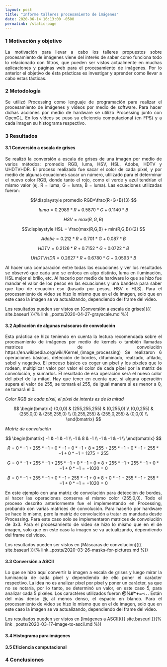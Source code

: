 ```yaml
---
layout: post
title: "Informe talleres procesamiento de imágenes"
date: 2020-06-14 16:13:00 -0500
permalink: /static-page
---
```


### 1 Motivación y objetivo

<p style='text-align: justify;'>La motivación para llevar a cabo los talleres propuestos sobre procesamiento de imágenes viene del interés de saber como funciona todo lo relacionado con filtros, que pueden ser vistos actualmente en muchas aplicaciones y páginas web para el procesamiento de imágenes. Por lo anterior el objetivo de ésta prácticas es investigar y aprender como llevar a cabo estas tácticas. </p>

### 2 Metodología

<p style='text-align: justify;'>Se utilizó Processing como lenguaje de programación para realizar el procesamiento de imágenes y vídeos por medio de software. Para hacer dichas acciones por medio de hardware se utilizó Processing junto con OpenGL. En los vídeos se puso su eficiencia computacional (en FPS) y a cada imagen su histograma respectivo.</p>

### 3 Resultados

#### 3.1 Conversión a escala de grises

<p style='text-align: justify;'>Se realizó la conversión a escala de grises de una imagen por medio de varios métodos: promedio RGB, luma, HSV, HSL, Adobe, HDTV y UHDTVHDR.
El proceso realizado fue sacar el color de cada píxel, y por medio de algunas ecuaciones sacar un número, utilizado para el determinar el nuevo color RGB, donde tanto el rojo, como el verde y azul tendrían el mismo valor (ej. R = luma, G = luma, B = luma). Las ecuaciones utilizadas fueron:</p>

$$\displaystyle promedio RGB=\frac{R+G+B}{3} $$

$$\displaystyle luma = 0.2989*R + 0.5870*G + 0.1140*B $$

$$\displaystyle HSV = max(R,G,B) $$

$$\displaystyle HSL = \frac{max(R,G,B) + min(R,G,B)}{2} $$

$$\displaystyle Adobe = 0.212*R + 0.701*G + 0.087*B $$

$$\displaystyle HDTV = 0.2126*R + 0.7152*G + 0.0722*B $$

$$\displaystyle UHDTVHDR = 0.2627*R + 0.6780*G + 0.0593*B $$

<p style='text-align: justify;'>Al hacer una comparación entre todas las ecuaciones y ver los resultados se observó que cada uno se enfoca en algo distinto, luma en iluminación, HSL mejor el brillo, etc.
Al hacerlo por medio de hardware lo que se hizo fue mandar el valor de los pesos en las ecuaciones y una bandera para saber que tipo de ecuación eso (basado por pesos, HSV o HLS).
Para el procesamiento de video se hizo lo mismo que en el de imagen, solo que en este caso la imagen se va actualizando, dependiendo del frame del video.
</p>
Los resultados pueden ser vistos en [Conversión a escala de grises]({{ site.baseurl }}{% link _posts/2020-04-27-grayscale.md %})

#### 3.2 Aplicación de algunas máscaras de convolución

<p style='text-align: justify;'>Esta práctica se hizo teniendo en cuenta la lectura recomendada sobre el procesamiento de imágenes por medio de kernels o también llamadas matrices de convolución https://en.wikipedia.org/wiki/Kernel_(image_processing)
Se realizaron 6 operaciones básicas, detección de bordes, difuminado, realzado, afilado, sobel y negativo.
El proceso básico es coger un píxel y los pixeles que lo rodean, multiplicar valor por valor el color de cada píxel por la matriz de convolución, y sumarlos. El resultado de esa operación será el nuevo color del píxel de la mitad. Hay que tener en cuenta que, si alguna operación supera el valor de 255, se tomará el 255, de igual manera si es menor a 0, se tomará el 0.</p>

_Color RGB de cada píxel, el píxel de interés es de la mitad_

$$
\begin{bmatrix}
(0,0,0) & (255,255,255) & (0,255,0) \\
(0,0,255) & (255,0,0) & (255,255,0) \\
(0,255,255) & (255,0,255) & (0,0,0) \\
\end{bmatrix}
$$

_Matriz de convolución_

$$
\begin{bmatrix}
-1 & -1 & -1 \\
-1 & 8 & -1 \\
-1 & -1 & -1 \\
\end{bmatrix}
$$

$$\displaystyle R = 0* -1+255* -1+0*-1+0* -1+8*255+255* -1+0* -1+255* -1+0* -1 = 1275 = 255   $$

$$\displaystyle G = 0*-1+255*-1+255*-1+0*-1+0*8+255*-1+255*-1+0*-1+0*-1 = -1020 = 0  $$

$$\displaystyle B = 0*-1+255*-1+0*-1+255*-1+0*8+0*-1+255*-1+255*-1+0*-1 = -1020 = 0  $$

<p style='text-align: justify;'>En este ejemplo con una matriz de convolución para detección de bordes, al hacer las operaciones conserva el mismo color (255,0,0).
Todo el proceso descrito anteriormente fue el implementando en Processing, probando con varias matrices de convolución. Para hacerlo por hardware se hace lo mismo, pero la matriz de convolución a tratar es mandada desde Processing. Para este caso solo se implementaron matrices de convolución de 3x3.
Para el procesamiento de video se hizo lo mismo que en el de imagen, solo que en este caso la imagen se va actualizando, dependiendo del frame del video.</p>
Los resultados pueden ser vistos en [Máscaras de convolución]({{ site.baseurl }}{% link _posts/2020-03-26-masks-for-pictures.md %})

#### 3.3 Conversión a ASCII

<p style='text-align: justify;'> Lo que se hizo aquí convertir la imagen a escala de grises y luego mirar la luminancia de cada píxel y dependiendo de ello poner el carácter respectivo. La idea no es analizar píxel por píxel y poner un carácter, ya que no se notaría, por lo tanto, se determinó un valor, en este caso 5, para analizar cada 5 pixeles. Los caractéres utilizados fueron <strong>@%#*+=-:. </strong> . Están del más denso @, al menos denso, el espacio en blanco.
Para el procesamiento de video se hizo lo mismo que en el de imagen, solo que en este caso la imagen se va actualizando, dependiendo del frame del video.
</p>

Los resultados pueden ser vistos en [Imágenes a ASCII]({{ site.baseurl }}{% link _posts/2020-03-17-image-to-ascii.md %})

#### 3.4 Histograma para imágenes

#### 3.5 Eficiencia computacional

### 4 Conclusiones
